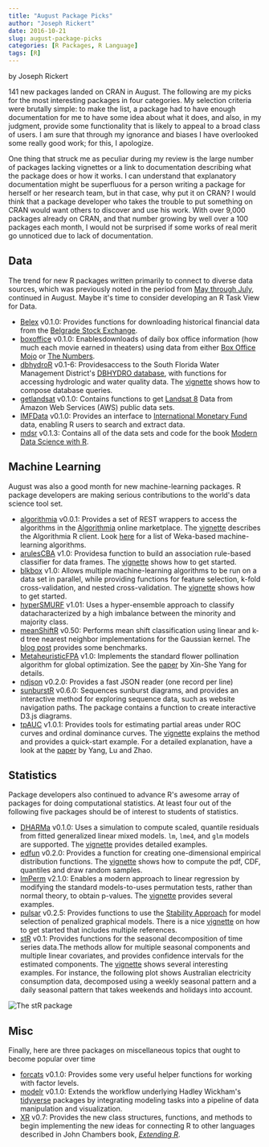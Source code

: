 ```yaml
---
title: "August Package Picks"
author: "Joseph Rickert"
date: 2016-10-21
slug: august-package-picks
categories: [R Packages, R Language]
tags: [R]
---
```


by Joseph Rickert

141 new packages landed on CRAN in August. The following are my picks for the most interesting packages in four categories. My selection criteria were brutally simple: to make the list, a package had to have enough documentation for me to have some idea about what it does, and also, in my judgment, provide some functionality that is likely to appeal to a broad class of users. I am sure that through my ignorance and biases I have overlooked some really good work; for this, I apologize.

One thing that struck me as peculiar during my review is the large number of packages lacking vignettes or a link to documentation describing what the package does or how it works. I can understand that explanatory documentation might be superfluous for a person writing a package for herself or her research team, but in that case, why put it on CRAN? I would think that a package developer who takes the trouble to put something on CRAN would want others to discover and use his work. With over 9,000 packages already on CRAN, and that number growing by well over a 100 packages each month, I would not be surprised if some works of real merit go unnoticed due to lack of documentation.

## Data

The trend for new R packages written primarily to connect to diverse data sources, which was previously noted in the period from [May through July](http://bit.ly/2aSU4s0), continued in August. Maybe it's time to consider developing an R Task View for Data.

- [Belex](https://mran.revolutionanalytics.com/package/belex/) v0.1.0: Provides functions for downloading historical financial data from the [Belgrade Stock Exchange](http://www.belex.rs/).
- [boxoffice](https://mran.revolutionanalytics.com/package/boxoffice/) v0.1.0: Enablesdownloads of daily box office information (how much each movie earned in theaters) using data from either [Box Office Mojo](http://www.boxofficemojo.com/) or [The Numbers](http://www.the-numbers.com/).
- [dbhydroR](https://mran.revolutionanalytics.com/package/dbhydroR/) v0.1-6: Providesaccess to the South Florida Water Management District's [DBHYDRO database](http://my.sfwmd.gov/dbhydroplsql/show_dbkey_info.main_menu), with functions for accessing hydrologic and water quality data. The [vignette](https://mran.revolutionanalytics.com/web/packages/dbhydroR/vignettes/dbhydroR.pdf) shows how to compose database queries.
- [getlandsat](https://mran.revolutionanalytics.com/package/getlandsat/) v0.1.0: Contains functions to get [Landsat 8](http://landsat.usgs.gov/landsat8.php) Data from Amazon Web Services (AWS) public data sets.
- [IMFData](https://mran.revolutionanalytics.com/package/IMFData/) v0.1.0: Provides an interface to [International Monetary Fund](http://www.imf.org/external/index.htm) data, enabling R users to search and extract data.
- [mdsr](https://mran.revolutionanalytics.com/package/mdsr/) v0.1.3: Contains all of the data sets and code for the book [Modern Data Science with R](https://www.crcpress.com/Modern-Data-Science-with-R/Baumer-Kaplan-Horton/p/book/9781498724487).

## Machine Learning

August was also a good month for new machine-learning packages. R package developers are making serious contributions to the world's data science tool set.

- [algorithmia](https://mran.revolutionanalytics.com/package/algorithmia/) v0.0.1: Provides a set of REST wrappers to access the algorithms in the [Algorithmia](https://algorithmia.com/) online marketplace. The [vignette](https://mran.revolutionanalytics.com/web/packages/algorithmia/vignettes/introduction-to-algorithmia.html) describes the Algorithmia R client. Look [here](https://algorithmia.com/users/weka) for a list of Weka-based machine-learning algorithms.
- [arulesCBA](https://mran.revolutionanalytics.com/package/arulesCBA/) v1.0: Providesa function to build an association rule-based classifier for data frames. The [vignette](https://mran.revolutionanalytics.com/web/packages/arulesCBA/vignettes/arulesCBA.pdf) shows how to get started.
- [blkbox](https://mran.revolutionanalytics.com/package/blkbox/) v1.0: Allows multiple machine-learning algorithms to be run on a data set in parallel, while providing functions for feature selection, k-fold cross-validation, and nested cross-validation. The [vignette](https://mran.revolutionanalytics.com/web/packages/blkbox/vignettes/blkbox_vignette.html) shows how to get started.
- [hyperSMURF](https://mran.revolutionanalytics.com/package/hyperSMURF/) v1.01: Uses a hyper-ensemble approach to classify datacharacterized by a high imbalance between the minority and majority class.
- [meanShiftR](https://mran.revolutionanalytics.com/package/meanShiftR/) v0.50: Performs mean shift classification using linear and k-d tree nearest neighbor implementations for the Gaussian kernel. The [blog post](http://meanmean.me/meanshift/r/cran/2016/08/28/meanShiftR.html) provides some benchmarks.
- [MetaheuristicFPA](https://mran.revolutionanalytics.com/package/MetaheuristicFPA/) v1.0: Implements the standard flower pollination algorithm for global optimization. See the [paper](http://link.springer.com/chapter/10.1007/978-3-642-32894-7_27#page-1) by Xin-She Yang for details.
- [ndjson](https://mran.revolutionanalytics.com/package/ndjson/) v0.2.0: Provides a fast JSON reader (one record per line)
- [sunburstR](https://mran.revolutionanalytics.com/package/sunburstR/) v0.6.0: Sequences sunburst diagrams, and provides an interactive method for exploring sequence data, such as website navigation paths. The package contains a function to create interactive D3.js diagrams.
- [tpAUC](https://mran.revolutionanalytics.com/package/tpAUC/) v1.0.1: Provides tools for estimating partial areas under ROC curves and ordinal dominance curves. The [vignette](https://mran.revolutionanalytics.com/web/packages/tpAUC/vignettes/tpAUCguide.html) explains the method and provides a quick-start example. For a detailed explanation, have a look at the [paper](http://www3.stat.sinica.edu.tw/ss_newpaper/SS-13-367_na.pdf) by Yang, Lu and Zhao.

## Statistics

Package developers also continued to advance R's awesome array of packages for doing computational statistics. At least four out of the following five packages should be of interest to students of statistics.

- [DHARMa](https://mran.revolutionanalytics.com/package/DHARMa/) v0.1.0: Uses a simulation to compute scaled, quantile residuals from fitted generalized linear mixed models. `lm`, `lme4`, and `glm` models are supported. The [vignette](https://mran.revolutionanalytics.com/web/packages/DHARMa/vignettes/DHARMa.html) provides detailed examples.
- [edfun](https://mran.revolutionanalytics.com/package/edfun/) v0.2.0: Provides a function for creating one-dimensional empirical distribution functions. The [vignette](https://mran.revolutionanalytics.com/web/packages/edfun/vignettes/edfun.html) shows how to compute the pdf, CDF, quantiles and draw random samples.
- [lmPerm](https://mran.revolutionanalytics.com/package/lmPerm/) v2.1.0: Enables a modern approach to linear regression by modifying the standard models-to-uses permutation tests, rather than normal theory, to obtain p-values. The [vignette](https://mran.revolutionanalytics.com/web/packages/lmPerm/vignettes/lmPerm.pdf) provides several examples.
- [pulsar](https://mran.revolutionanalytics.com/package/pulsar/) v0.2.5: Provides functions to use the [Stability Approach](http://arxiv.org/abs/1605.07072) for model selection of penalized graphical models. There is a nice [vignette](https://mran.revolutionanalytics.com/web/packages/pulsar/vignettes/pulsar.html) on how to get started that includes multiple references.
- [stR](https://mran.revolutionanalytics.com/package/stR/) v0.1: Provides functions for the seasonal decomposition of time series data.The methods allow for multiple seasonal components and multiple linear covariates, and provides confidence intervals for the estimated components. The [vignette](https://mran.revolutionanalytics.com/web/packages/stR/vignettes/stRvignette.html) shows several interesting examples. For instance, the following plot shows Australian electricity consumption data, decomposed using a weekly seasonal pattern and a daily seasonal pattern that takes weekends and holidays into account.

![The stR package](https://www.rstudio.com/wp-content/uploads/2016/09/str_pkg.png)

## Misc

Finally, here are three packages on miscellaneous topics that ought to become popular over time

- [forcats](https://mran.revolutionanalytics.com/package/forcats/) v0.1.0: Provides some very useful helper functions for working with factor levels.
- [modelr](https://mran.revolutionanalytics.com/package/modelr/) v0.1.0: Extends the workflow underlying Hadley Wickham's [tidyverse](https://channel9.msdn.com/Events/useR-international-R-User-conference/useR2016/Towards-a-grammar-of-interactive-graphics) packages by integrating modeling tasks into a pipeline of data manipulation and visualization.
- [XR](https://mran.revolutionanalytics.com/package/XR/) v0.7: Provides the new class structures, functions, and methods to begin implementing the new ideas for connecting R to other languages described in John Chambers book, _[Extending R](https://books.google.com/books?id=kxxjDAAAQBAJ&printsec=frontcover&dq=crc+extending+r&hl=en&sa=X&ved=0ahUKEwiN3NGs3YDPAhVSzWMKHcHwBJ4Q6AEILTAB#v=onepage&q=crc%20extending%20r&f=false)_.
